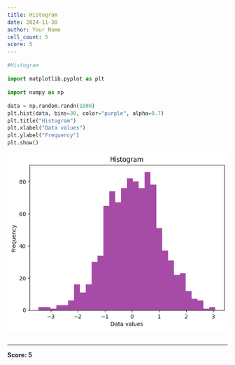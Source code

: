 ```yaml
---
title: Histogram
date: 2024-11-30
author: Your Name
cell_count: 5
score: 5
---
```


```python
#Histogram
```


```python
import matplotlib.pyplot as plt
```


```python
import numpy as np
```


```python
data = np.random.randn(1000)
plt.hist(data, bins=30, color="purple", alpha=0.7)
plt.title("Histogram")
plt.xlabel("Data values")
plt.ylabel("Frequency")
plt.show()
```


    
![png](Histogram_files/Histogram_3_0.png)
    



```python

```


---
**Score: 5**
